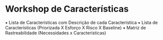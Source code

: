 # Workshop de Características

▪ Lista de Características com Descrição de cada Característica
▪ Lista de Características (Priorizada X Esforço X Risco X Baseline)
▪ Matriz de Rastreabilidade (Necessidades x Características)
